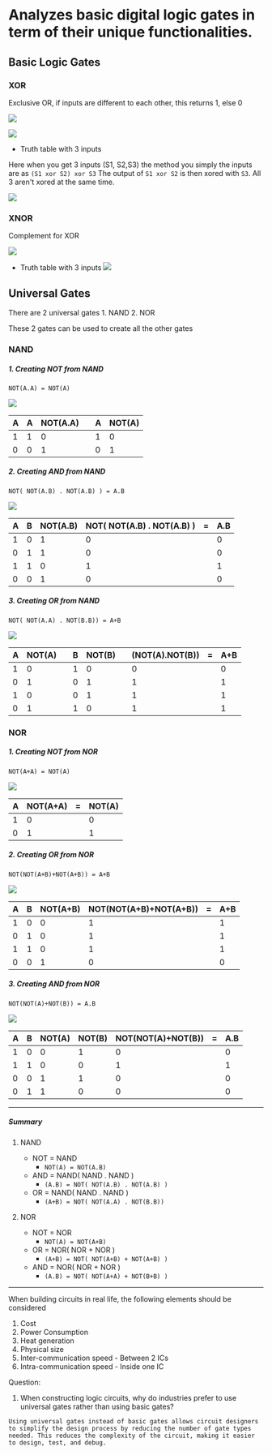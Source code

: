 
# Analyzes basic digital logic gates in term of their unique functionalities.

## Basic Logic Gates

### XOR

Exclusive OR, if inputs are different to each other, this returns 1, else 0

![](../../../assets/Images%201/Pasted%20image%2020220917121950.png)

![](../../../assets/Images%201/Pasted%20image%2020220917122015.png)

- Truth table with 3 inputs

Here when you get 3 inputs (S1, S2,S3) the method you simply the inputs are as `(S1 xor S2) xor S3`
The output of `S1 xor S2` is then xored with `S3`. All 3 aren't xored at the same time.

![](../../../assets/Images%201/Pasted%20image%2020220917123528.png)
### XNOR

Complement for XOR

![](../../../assets/Images%201/Pasted%20image%2020220917123201.png)

- Truth table with 3 inputs
![](../../../assets/Images%201/Pasted%20image%2020220917123226.png)


## Universal Gates

There are 2 universal gates
	1. NAND
	2. NOR

These 2 gates can be used to create all the other gates

### NAND

##### 1. Creating NOT from NAND

```
NOT(A.A) = NOT(A)
```

![](../../../assets/Images%201/Pasted%20image%2020220917124513.png)


| A   | A   | NOT(A.A) |     | A   | NOT(A) |
| --- | --- | -------- | --- | --- | ------ |
| 1   | 1   | 0        |     | 1   | 0      |
| 0   | 0   | 1        |     | 0   | 1      |


##### 2. Creating AND from NAND

```
NOT( NOT(A.B) . NOT(A.B) ) = A.B
```

![](../../../assets/Images%201/Pasted%20image%2020220917124844.png)


| A   | B   | NOT(A.B) | NOT( NOT(A.B) . NOT(A.B) ) | =   | A.B |
| --- | --- | -------- | -------------------------- | --- | --- |
| 1   | 0   | 1        | 0                          |     | 0   |
| 0   | 1   | 1        | 0                          |     | 0   |
| 1   | 1   | 0        | 1                          |     | 1   |
| 0   | 0   | 1        | 0                          |     | 0   |

##### 3. Creating OR from NAND

```
NOT( NOT(A.A) . NOT(B.B)) = A+B
```

![](../../../assets/Images%201/Pasted%20image%2020220917125201.png)

| A   | NOT(A) |     | B   | NOT(B) |     | (NOT(A).NOT(B)) | =   | A+B |
| --- | ------ | --- | --- | ------ | --- | --------------- | --- | --- |
| 1   | 0      |     | 1   | 0      |     | 0               |     | 0   |
| 0   | 1      |     | 0   | 1      |     | 1               |     | 1   |
| 1   | 0      |     | 0   | 1      |     | 1               |     | 1   |
| 0   | 1      |     | 1   | 0      |     | 1               |     | 1   |

### NOR 

##### 1. Creating NOT from NOR

```
NOT(A+A) = NOT(A)
```

![](../../../assets/Images%201/Pasted%20image%2020220917130226.png)

| A   | NOT(A+A) | =   | NOT(A) |
| --- | -------- | --- | ------ |
| 1   |0          |     | 0       |
| 0    |1          |     | 1       |

##### 2. Creating OR from NOR

```
NOT(NOT(A+B)+NOT(A+B)) = A+B
```

![](../../../assets/Images%201/Pasted%20image%2020220917130430.png)

| A   | B   | NOT(A+B) | NOT(NOT(A+B)+NOT(A+B)) |  =   | A+B |
| --- | --- | -------- | ---------------------- | --- | --- |
| 1   | 0   | 0        | 1                      |     | 1   |
| 0   | 1   | 0        | 1                      |     | 1   |
| 1   | 1   | 0        | 1                      |     | 1   |
| 0   | 0   | 1        | 0                      |     | 0   |

##### 3. Creating AND from NOR

```
NOT(NOT(A)+NOT(B)) = A.B
```

![](../../../assets/Images%201/Pasted%20image%2020220917130858.png)

| A   | B   | NOT(A) | NOT(B) | NOT(NOT(A)+NOT(B)) |  =   | A.B |
| --- | --- | ------ | ------ | ------------------ | --- | --- |
| 1   | 0   | 0      | 1      | 0                  |     | 0   |
| 1   | 1   | 0      | 0      | 1                  |     | 1   |
| 0   | 0   | 1      | 1      | 0                  |     | 0   |
| 0   | 1   | 1      | 0      | 0                  |     | 0   |

---
##### Summary
1. NAND
	- NOT = NAND  
		- `NOT(A) = NOT(A.B)`
	- AND  = NAND( NAND . NAND )
		- `(A.B) = NOT( NOT(A.B) . NOT(A.B) )`
	- OR = NAND( NAND . NAND )
		- `(A+B) = NOT( NOT(A.A) . NOT(B.B)) `

2. NOR
	- NOT = NOR
		- `NOT(A) = NOT(A+B)`
	- OR = NOR( NOR + NOR ) 
		- `(A+B) = NOT( NOT(A+B) + NOT(A+B) )`
	- AND = NOR( NOR + NOR )
		- `(A.B) = NOT( NOT(A+A) + NOT(B+B) )`

---

When building circuits in real life, the following elements should be considered
1. Cost
2. Power Consumption
3. Heat generation
4. Physical size
5. Inter-communication speed - Between 2 ICs
6. Intra-communication speed - Inside one IC 


Question:

1. When constructing logic circuits, why do industries prefer to use universal gates rather than using basic gates?

```
Using universal gates instead of basic gates allows circuit designers to simplify the design process by reducing the number of gate types needed. This reduces the complexity of the circuit, making it easier to design, test, and debug.
```
